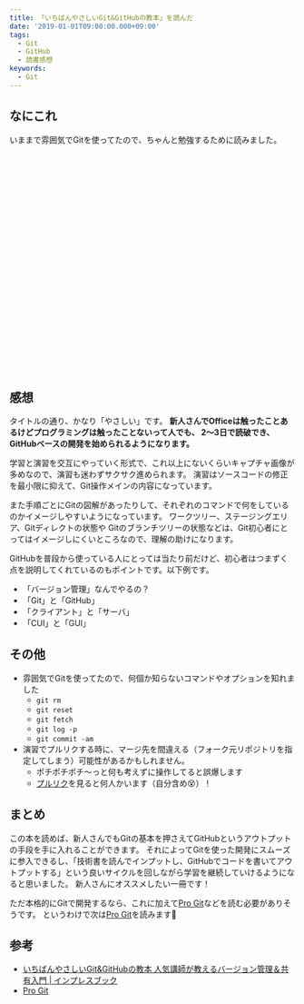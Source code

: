 ```yaml
---
title: 「いちばんやさしいGit&GitHubの教本」を読んだ
date: '2019-01-01T09:00:00.000+09:00'
tags:
  - Git
  - GitHub
  - 読書感想
keywords:
  - Git
---
```


## なにこれ

いままで雰囲気でGitを使ってたので、ちゃんと勉強するために読みました。

<div class="iframely-embed"><div class="iframely-responsive" style="padding-bottom: 52.5%; padding-top: 120px;"><a href="https://www.amazon.co.jp/%25E3%2581%2584%25E3%2581%25A1%25E3%2581%25B0%25E3%2582%2593%25E3%2582%2584%25E3%2581%2595%25E3%2581%2597%25E3%2581%2584Git-GitHub%25E3%2581%25AE%25E6%2595%2599%25E6%259C%25AC-%25E4%25BA%25BA%25E6%25B0%2597%25E8%25AC%259B%25E5%25B8%25AB%25E3%2581%258C%25E6%2595%2599%25E3%2581%2588%25E3%2582%258B%25E3%2583%2590%25E3%2583%25BC%25E3%2582%25B8%25E3%2583%25A7%25E3%2583%25B3%25E7%25AE%25A1%25E7%2590%2586%25EF%25BC%2586%25E5%2585%25B1%25E6%259C%2589%25E5%2585%25A5%25E9%2596%2580-%25E3%2580%258C%25E3%2581%2584%25E3%2581%25A1%25E3%2581%25B0%25E3%2582%2593%25E3%2582%2584%25E3%2581%2595%25E3%2581%2597%25E3%2581%2584%25E6%2595%2599%25E6%259C%25AC%25E3%2580%258D%25E3%2582%25B7%25E3%2583%25AA%25E3%2583%25BC%25E3%2582%25BA-%25E6%25A8%25AA%25E7%2594%25B0%25E7%25B4%258B%25E5%25A5%2588-ebook/dp/B07LBSWJNP" data-iframely-url="//cdn.iframe.ly/api/iframe?url=https%3A%2F%2Fwww.amazon.co.jp%2Fdp%2FB07LBSWJNP%2Fref%3Ddp-kindle-redirect%3F_encoding%3DUTF8%26btkr%3D1&key=0658bf78be97cafcf2b0b9f96c1270ee"></a></div></div>


## 感想

タイトルの通り、かなり「やさしい」です。
**新人さんでOfficeは触ったことあるけどプログラミングは触ったことないって人でも、
2～3日で読破でき、GitHubベースの開発を始められるようになります。**

学習と演習を交互にやっていく形式で、これ以上にないくらいキャプチャ画像が多めなので、演習も迷わずサクサク進められます。
演習はソースコードの修正を最小限に抑えて、Git操作メインの内容になっています。

また手順ごとにGitの図解があったりして、それぞれのコマンドで何をしているのかイメージしやすいようになっています。
ワークツリー、ステージングエリア、Gitディレクトの状態や
Gitのブランチツリーの状態などは、Git初心者にとってはイメージしにくいところなので、理解の助けになります。

GitHubを普段から使っている人にとっては当たり前だけど、初心者はつまずく点を説明してくれているのもポイントです。以下例です。

* 「バージョン管理」なんでやるの？
* 「Git」と「GitHub」
* 「クライアント」と「サーバ」
* 「CUI」と「GUI」

## その他

* 雰囲気でGitを使ってたので、何個か知らないコマンドやオプションを知れました
  * `git rm`
  * `git reset`
  * `git fetch`
  * `git log -p`
  * `git commit -am`
* 演習でプルリクする時に、マージ先を間違える（フォーク元リポジトリを指定してしまう）可能性があるかもしれません。
  * ポチポチポチ～っと何も考えずに操作してると誤爆します
  * [プルリク](https://github.com/yasagit/ichiyasaGitSample/pulls)を見ると何人かいます（自分含め:dizzy_face:）！


## まとめ

この本を読めば、新人さんでもGitの基本を押さえてGitHubというアウトプットの手段を手に入れることができます。
それによってGitを使った開発にスムーズに参入できるし、「技術書を読んでインプットし、GitHubでコードを書いてアウトプットする」という良いサイクルを回しながら学習を継続していけるようになると思いました。
新人さんにオススメしたい一冊です！

ただ本格的にGitで開発するなら、これに加えて[Pro Git](https://git-scm.com/book/ja/v2)などを読む必要がありそうです。
というわけで次は[Pro Git](https://git-scm.com/book/ja/v2)を読みます🍅

## 参考
* [いちばんやさしいGit&GitHubの教本 人気講師が教えるバージョン管理＆共有入門 | インプレスブック](https://book.impress.co.jp/books/1118101036)
* [Pro Git](https://git-scm.com/book/ja/v2)
